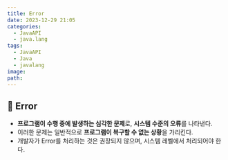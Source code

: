 ```yaml
---
title: Error
date: 2023-12-29 21:05
categories:
  - JavaAPI
  - java.lang
tags:
  - JavaAPI
  - Java
  - javalang
image: 
path:
---
```


## 🌈 Error
+ **프로그램이 수행 중에 발생하는 심각한 문제**로, **시스템 수준의 오류**를 나타낸다.
+ 이러한 문제는 일반적으로 **프로그램이 복구할 수 없는 상황**을 가리킨다.
+ 개발자가 Error를 처리하는 것은 권장되지 않으며, 시스템 레벨에서 처리되어야 한다.
